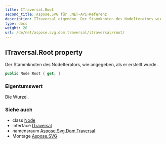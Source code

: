 ```yaml
---
title: ITraversal.Root
second_title: Aspose.SVG für .NET-API-Referenz
description: ITraversal eigendom. Der Stammknoten des NodeIterators wie angegeben als er erstellt wurde.
type: docs
weight: 20
url: /de/net/aspose.svg.dom.traversal/itraversal/root/
---
```

## ITraversal.Root property

Der Stammknoten des NodeIterators, wie angegeben, als er erstellt wurde.

```csharp
public Node Root { get; }
```

### Eigentumswert

Die Wurzel.

### Siehe auch

* class [Node](../../../aspose.svg.dom/node/)
* interface [ITraversal](../)
* namensraum [Aspose.Svg.Dom.Traversal](../../itraversal/)
* Montage [Aspose.SVG](../../../)


